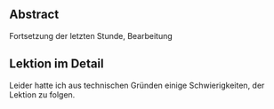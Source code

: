 ## Abstract
Fortsetzung der letzten Stunde, Bearbeitung 
## Lektion im Detail

Leider hatte ich aus technischen Gründen einige Schwierigkeiten, der Lektion zu folgen.
